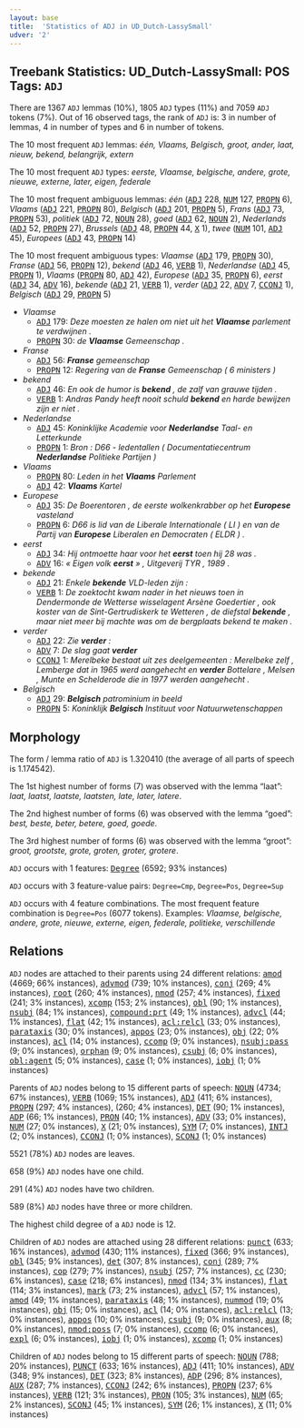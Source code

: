 ```yaml
---
layout: base
title:  'Statistics of ADJ in UD_Dutch-LassySmall'
udver: '2'
---
```


## Treebank Statistics: UD_Dutch-LassySmall: POS Tags: `ADJ`

There are 1367 `ADJ` lemmas (10%), 1805 `ADJ` types (11%) and 7059 `ADJ` tokens (7%).
Out of 16 observed tags, the rank of `ADJ` is: 3 in number of lemmas, 4 in number of types and 6 in number of tokens.

The 10 most frequent `ADJ` lemmas: <em>één, Vlaams, Belgisch, groot, ander, laat, nieuw, bekend, belangrijk, extern</em>

The 10 most frequent `ADJ` types:  <em>eerste, Vlaamse, belgische, andere, grote, nieuwe, externe, later, eigen, federale</em>

The 10 most frequent ambiguous lemmas: <em>één</em> (<tt><a href="nl_lassysmall-pos-ADJ.html">ADJ</a></tt> 228, <tt><a href="nl_lassysmall-pos-NUM.html">NUM</a></tt> 127, <tt><a href="nl_lassysmall-pos-PROPN.html">PROPN</a></tt> 6), <em>Vlaams</em> (<tt><a href="nl_lassysmall-pos-ADJ.html">ADJ</a></tt> 221, <tt><a href="nl_lassysmall-pos-PROPN.html">PROPN</a></tt> 80), <em>Belgisch</em> (<tt><a href="nl_lassysmall-pos-ADJ.html">ADJ</a></tt> 201, <tt><a href="nl_lassysmall-pos-PROPN.html">PROPN</a></tt> 5), <em>Frans</em> (<tt><a href="nl_lassysmall-pos-ADJ.html">ADJ</a></tt> 73, <tt><a href="nl_lassysmall-pos-PROPN.html">PROPN</a></tt> 53), <em>politiek</em> (<tt><a href="nl_lassysmall-pos-ADJ.html">ADJ</a></tt> 72, <tt><a href="nl_lassysmall-pos-NOUN.html">NOUN</a></tt> 28), <em>goed</em> (<tt><a href="nl_lassysmall-pos-ADJ.html">ADJ</a></tt> 62, <tt><a href="nl_lassysmall-pos-NOUN.html">NOUN</a></tt> 2), <em>Nederlands</em> (<tt><a href="nl_lassysmall-pos-ADJ.html">ADJ</a></tt> 52, <tt><a href="nl_lassysmall-pos-PROPN.html">PROPN</a></tt> 27), <em>Brussels</em> (<tt><a href="nl_lassysmall-pos-ADJ.html">ADJ</a></tt> 48, <tt><a href="nl_lassysmall-pos-PROPN.html">PROPN</a></tt> 44, <tt><a href="nl_lassysmall-pos-X.html">X</a></tt> 1), <em>twee</em> (<tt><a href="nl_lassysmall-pos-NUM.html">NUM</a></tt> 101, <tt><a href="nl_lassysmall-pos-ADJ.html">ADJ</a></tt> 45), <em>Europees</em> (<tt><a href="nl_lassysmall-pos-ADJ.html">ADJ</a></tt> 43, <tt><a href="nl_lassysmall-pos-PROPN.html">PROPN</a></tt> 14)

The 10 most frequent ambiguous types:  <em>Vlaamse</em> (<tt><a href="nl_lassysmall-pos-ADJ.html">ADJ</a></tt> 179, <tt><a href="nl_lassysmall-pos-PROPN.html">PROPN</a></tt> 30), <em>Franse</em> (<tt><a href="nl_lassysmall-pos-ADJ.html">ADJ</a></tt> 56, <tt><a href="nl_lassysmall-pos-PROPN.html">PROPN</a></tt> 12), <em>bekend</em> (<tt><a href="nl_lassysmall-pos-ADJ.html">ADJ</a></tt> 46, <tt><a href="nl_lassysmall-pos-VERB.html">VERB</a></tt> 1), <em>Nederlandse</em> (<tt><a href="nl_lassysmall-pos-ADJ.html">ADJ</a></tt> 45, <tt><a href="nl_lassysmall-pos-PROPN.html">PROPN</a></tt> 1), <em>Vlaams</em> (<tt><a href="nl_lassysmall-pos-PROPN.html">PROPN</a></tt> 80, <tt><a href="nl_lassysmall-pos-ADJ.html">ADJ</a></tt> 42), <em>Europese</em> (<tt><a href="nl_lassysmall-pos-ADJ.html">ADJ</a></tt> 35, <tt><a href="nl_lassysmall-pos-PROPN.html">PROPN</a></tt> 6), <em>eerst</em> (<tt><a href="nl_lassysmall-pos-ADJ.html">ADJ</a></tt> 34, <tt><a href="nl_lassysmall-pos-ADV.html">ADV</a></tt> 16), <em>bekende</em> (<tt><a href="nl_lassysmall-pos-ADJ.html">ADJ</a></tt> 21, <tt><a href="nl_lassysmall-pos-VERB.html">VERB</a></tt> 1), <em>verder</em> (<tt><a href="nl_lassysmall-pos-ADJ.html">ADJ</a></tt> 22, <tt><a href="nl_lassysmall-pos-ADV.html">ADV</a></tt> 7, <tt><a href="nl_lassysmall-pos-CCONJ.html">CCONJ</a></tt> 1), <em>Belgisch</em> (<tt><a href="nl_lassysmall-pos-ADJ.html">ADJ</a></tt> 29, <tt><a href="nl_lassysmall-pos-PROPN.html">PROPN</a></tt> 5)


* <em>Vlaamse</em>
  * <tt><a href="nl_lassysmall-pos-ADJ.html">ADJ</a></tt> 179: <em>Deze moesten ze halen om niet uit het <b>Vlaamse</b> parlement te verdwijnen .</em>
  * <tt><a href="nl_lassysmall-pos-PROPN.html">PROPN</a></tt> 30: <em>de <b>Vlaamse</b> Gemeenschap .</em>
* <em>Franse</em>
  * <tt><a href="nl_lassysmall-pos-ADJ.html">ADJ</a></tt> 56: <em><b>Franse</b> gemeenschap</em>
  * <tt><a href="nl_lassysmall-pos-PROPN.html">PROPN</a></tt> 12: <em>Regering van de <b>Franse</b> Gemeenschap ( 6 ministers )</em>
* <em>bekend</em>
  * <tt><a href="nl_lassysmall-pos-ADJ.html">ADJ</a></tt> 46: <em>En ook de humor is <b>bekend</b> , de zalf van grauwe tijden .</em>
  * <tt><a href="nl_lassysmall-pos-VERB.html">VERB</a></tt> 1: <em>Andras Pandy heeft nooit schuld <b>bekend</b> en harde bewijzen zijn er niet .</em>
* <em>Nederlandse</em>
  * <tt><a href="nl_lassysmall-pos-ADJ.html">ADJ</a></tt> 45: <em>Koninklijke Academie voor <b>Nederlandse</b> Taal- en Letterkunde</em>
  * <tt><a href="nl_lassysmall-pos-PROPN.html">PROPN</a></tt> 1: <em>Bron : D66 - ledentallen ( Documentatiecentrum <b>Nederlandse</b> Politieke Partijen )</em>
* <em>Vlaams</em>
  * <tt><a href="nl_lassysmall-pos-PROPN.html">PROPN</a></tt> 80: <em>Leden in het <b>Vlaams</b> Parlement</em>
  * <tt><a href="nl_lassysmall-pos-ADJ.html">ADJ</a></tt> 42: <em><b>Vlaams</b> Kartel</em>
* <em>Europese</em>
  * <tt><a href="nl_lassysmall-pos-ADJ.html">ADJ</a></tt> 35: <em>De Boerentoren , de eerste wolkenkrabber op het <b>Europese</b> vasteland</em>
  * <tt><a href="nl_lassysmall-pos-PROPN.html">PROPN</a></tt> 6: <em>D66 is lid van de Liberale Internationale ( LI ) en van de Partij van <b>Europese</b> Liberalen en Democraten ( ELDR ) .</em>
* <em>eerst</em>
  * <tt><a href="nl_lassysmall-pos-ADJ.html">ADJ</a></tt> 34: <em>Hij ontmoette haar voor het <b>eerst</b> toen hij 28 was .</em>
  * <tt><a href="nl_lassysmall-pos-ADV.html">ADV</a></tt> 16: <em>« Eigen volk <b>eerst</b> » , Uitgeverij TYR , 1989 .</em>
* <em>bekende</em>
  * <tt><a href="nl_lassysmall-pos-ADJ.html">ADJ</a></tt> 21: <em>Enkele <b>bekende</b> VLD-leden zijn :</em>
  * <tt><a href="nl_lassysmall-pos-VERB.html">VERB</a></tt> 1: <em>De zoektocht kwam nader in het nieuws toen in Dendermonde de Wetterse wisselagent Arsène Goedertier , ook koster van de Sint-Gertrudiskerk te Wetteren , de diefstal <b>bekende</b> , maar niet meer bij machte was om de bergplaats bekend te maken .</em>
* <em>verder</em>
  * <tt><a href="nl_lassysmall-pos-ADJ.html">ADJ</a></tt> 22: <em>Zie <b>verder</b> :</em>
  * <tt><a href="nl_lassysmall-pos-ADV.html">ADV</a></tt> 7: <em>De slag gaat <b>verder</b></em>
  * <tt><a href="nl_lassysmall-pos-CCONJ.html">CCONJ</a></tt> 1: <em>Merelbeke bestaat uit zes deelgemeenten : Merelbeke zelf , Lemberge dat in 1965 werd aangehecht en <b>verder</b> Bottelare , Melsen , Munte en Schelderode die in 1977 werden aangehecht .</em>
* <em>Belgisch</em>
  * <tt><a href="nl_lassysmall-pos-ADJ.html">ADJ</a></tt> 29: <em><b>Belgisch</b> patrominium in beeld</em>
  * <tt><a href="nl_lassysmall-pos-PROPN.html">PROPN</a></tt> 5: <em>Koninklijk <b>Belgisch</b> Instituut voor Natuurwetenschappen</em>

## Morphology

The form / lemma ratio of `ADJ` is 1.320410 (the average of all parts of speech is 1.174542).

The 1st highest number of forms (7) was observed with the lemma “laat”: <em>laat, laatst, laatste, laatsten, late, later, latere</em>.

The 2nd highest number of forms (6) was observed with the lemma “goed”: <em>best, beste, beter, betere, goed, goede</em>.

The 3rd highest number of forms (6) was observed with the lemma “groot”: <em>groot, grootste, grote, groten, groter, grotere</em>.

`ADJ` occurs with 1 features: <tt><a href="nl_lassysmall-feat-Degree.html">Degree</a></tt> (6592; 93% instances)

`ADJ` occurs with 3 feature-value pairs: `Degree=Cmp`, `Degree=Pos`, `Degree=Sup`

`ADJ` occurs with 4 feature combinations.
The most frequent feature combination is `Degree=Pos` (6077 tokens).
Examples: <em>Vlaamse, belgische, andere, grote, nieuwe, externe, eigen, federale, politieke, verschillende</em>


## Relations

`ADJ` nodes are attached to their parents using 24 different relations: <tt><a href="nl_lassysmall-dep-amod.html">amod</a></tt> (4669; 66% instances), <tt><a href="nl_lassysmall-dep-advmod.html">advmod</a></tt> (739; 10% instances), <tt><a href="nl_lassysmall-dep-conj.html">conj</a></tt> (269; 4% instances), <tt><a href="nl_lassysmall-dep-root.html">root</a></tt> (260; 4% instances), <tt><a href="nl_lassysmall-dep-nmod.html">nmod</a></tt> (257; 4% instances), <tt><a href="nl_lassysmall-dep-fixed.html">fixed</a></tt> (241; 3% instances), <tt><a href="nl_lassysmall-dep-xcomp.html">xcomp</a></tt> (153; 2% instances), <tt><a href="nl_lassysmall-dep-obl.html">obl</a></tt> (90; 1% instances), <tt><a href="nl_lassysmall-dep-nsubj.html">nsubj</a></tt> (84; 1% instances), <tt><a href="nl_lassysmall-dep-compound-prt.html">compound:prt</a></tt> (49; 1% instances), <tt><a href="nl_lassysmall-dep-advcl.html">advcl</a></tt> (44; 1% instances), <tt><a href="nl_lassysmall-dep-flat.html">flat</a></tt> (42; 1% instances), <tt><a href="nl_lassysmall-dep-acl-relcl.html">acl:relcl</a></tt> (33; 0% instances), <tt><a href="nl_lassysmall-dep-parataxis.html">parataxis</a></tt> (30; 0% instances), <tt><a href="nl_lassysmall-dep-appos.html">appos</a></tt> (23; 0% instances), <tt><a href="nl_lassysmall-dep-obj.html">obj</a></tt> (22; 0% instances), <tt><a href="nl_lassysmall-dep-acl.html">acl</a></tt> (14; 0% instances), <tt><a href="nl_lassysmall-dep-ccomp.html">ccomp</a></tt> (9; 0% instances), <tt><a href="nl_lassysmall-dep-nsubj-pass.html">nsubj:pass</a></tt> (9; 0% instances), <tt><a href="nl_lassysmall-dep-orphan.html">orphan</a></tt> (9; 0% instances), <tt><a href="nl_lassysmall-dep-csubj.html">csubj</a></tt> (6; 0% instances), <tt><a href="nl_lassysmall-dep-obl-agent.html">obl:agent</a></tt> (5; 0% instances), <tt><a href="nl_lassysmall-dep-case.html">case</a></tt> (1; 0% instances), <tt><a href="nl_lassysmall-dep-iobj.html">iobj</a></tt> (1; 0% instances)

Parents of `ADJ` nodes belong to 15 different parts of speech: <tt><a href="nl_lassysmall-pos-NOUN.html">NOUN</a></tt> (4734; 67% instances), <tt><a href="nl_lassysmall-pos-VERB.html">VERB</a></tt> (1069; 15% instances), <tt><a href="nl_lassysmall-pos-ADJ.html">ADJ</a></tt> (411; 6% instances), <tt><a href="nl_lassysmall-pos-PROPN.html">PROPN</a></tt> (297; 4% instances),  (260; 4% instances), <tt><a href="nl_lassysmall-pos-DET.html">DET</a></tt> (90; 1% instances), <tt><a href="nl_lassysmall-pos-ADP.html">ADP</a></tt> (66; 1% instances), <tt><a href="nl_lassysmall-pos-PRON.html">PRON</a></tt> (40; 1% instances), <tt><a href="nl_lassysmall-pos-ADV.html">ADV</a></tt> (33; 0% instances), <tt><a href="nl_lassysmall-pos-NUM.html">NUM</a></tt> (27; 0% instances), <tt><a href="nl_lassysmall-pos-X.html">X</a></tt> (21; 0% instances), <tt><a href="nl_lassysmall-pos-SYM.html">SYM</a></tt> (7; 0% instances), <tt><a href="nl_lassysmall-pos-INTJ.html">INTJ</a></tt> (2; 0% instances), <tt><a href="nl_lassysmall-pos-CCONJ.html">CCONJ</a></tt> (1; 0% instances), <tt><a href="nl_lassysmall-pos-SCONJ.html">SCONJ</a></tt> (1; 0% instances)

5521 (78%) `ADJ` nodes are leaves.

658 (9%) `ADJ` nodes have one child.

291 (4%) `ADJ` nodes have two children.

589 (8%) `ADJ` nodes have three or more children.

The highest child degree of a `ADJ` node is 12.

Children of `ADJ` nodes are attached using 28 different relations: <tt><a href="nl_lassysmall-dep-punct.html">punct</a></tt> (633; 16% instances), <tt><a href="nl_lassysmall-dep-advmod.html">advmod</a></tt> (430; 11% instances), <tt><a href="nl_lassysmall-dep-fixed.html">fixed</a></tt> (366; 9% instances), <tt><a href="nl_lassysmall-dep-obl.html">obl</a></tt> (345; 9% instances), <tt><a href="nl_lassysmall-dep-det.html">det</a></tt> (307; 8% instances), <tt><a href="nl_lassysmall-dep-conj.html">conj</a></tt> (289; 7% instances), <tt><a href="nl_lassysmall-dep-cop.html">cop</a></tt> (279; 7% instances), <tt><a href="nl_lassysmall-dep-nsubj.html">nsubj</a></tt> (257; 7% instances), <tt><a href="nl_lassysmall-dep-cc.html">cc</a></tt> (230; 6% instances), <tt><a href="nl_lassysmall-dep-case.html">case</a></tt> (218; 6% instances), <tt><a href="nl_lassysmall-dep-nmod.html">nmod</a></tt> (134; 3% instances), <tt><a href="nl_lassysmall-dep-flat.html">flat</a></tt> (114; 3% instances), <tt><a href="nl_lassysmall-dep-mark.html">mark</a></tt> (73; 2% instances), <tt><a href="nl_lassysmall-dep-advcl.html">advcl</a></tt> (57; 1% instances), <tt><a href="nl_lassysmall-dep-amod.html">amod</a></tt> (49; 1% instances), <tt><a href="nl_lassysmall-dep-parataxis.html">parataxis</a></tt> (48; 1% instances), <tt><a href="nl_lassysmall-dep-nummod.html">nummod</a></tt> (19; 0% instances), <tt><a href="nl_lassysmall-dep-obj.html">obj</a></tt> (15; 0% instances), <tt><a href="nl_lassysmall-dep-acl.html">acl</a></tt> (14; 0% instances), <tt><a href="nl_lassysmall-dep-acl-relcl.html">acl:relcl</a></tt> (13; 0% instances), <tt><a href="nl_lassysmall-dep-appos.html">appos</a></tt> (10; 0% instances), <tt><a href="nl_lassysmall-dep-csubj.html">csubj</a></tt> (9; 0% instances), <tt><a href="nl_lassysmall-dep-aux.html">aux</a></tt> (8; 0% instances), <tt><a href="nl_lassysmall-dep-nmod-poss.html">nmod:poss</a></tt> (7; 0% instances), <tt><a href="nl_lassysmall-dep-ccomp.html">ccomp</a></tt> (6; 0% instances), <tt><a href="nl_lassysmall-dep-expl.html">expl</a></tt> (6; 0% instances), <tt><a href="nl_lassysmall-dep-iobj.html">iobj</a></tt> (1; 0% instances), <tt><a href="nl_lassysmall-dep-xcomp.html">xcomp</a></tt> (1; 0% instances)

Children of `ADJ` nodes belong to 15 different parts of speech: <tt><a href="nl_lassysmall-pos-NOUN.html">NOUN</a></tt> (788; 20% instances), <tt><a href="nl_lassysmall-pos-PUNCT.html">PUNCT</a></tt> (633; 16% instances), <tt><a href="nl_lassysmall-pos-ADJ.html">ADJ</a></tt> (411; 10% instances), <tt><a href="nl_lassysmall-pos-ADV.html">ADV</a></tt> (348; 9% instances), <tt><a href="nl_lassysmall-pos-DET.html">DET</a></tt> (323; 8% instances), <tt><a href="nl_lassysmall-pos-ADP.html">ADP</a></tt> (296; 8% instances), <tt><a href="nl_lassysmall-pos-AUX.html">AUX</a></tt> (287; 7% instances), <tt><a href="nl_lassysmall-pos-CCONJ.html">CCONJ</a></tt> (242; 6% instances), <tt><a href="nl_lassysmall-pos-PROPN.html">PROPN</a></tt> (237; 6% instances), <tt><a href="nl_lassysmall-pos-VERB.html">VERB</a></tt> (121; 3% instances), <tt><a href="nl_lassysmall-pos-PRON.html">PRON</a></tt> (105; 3% instances), <tt><a href="nl_lassysmall-pos-NUM.html">NUM</a></tt> (65; 2% instances), <tt><a href="nl_lassysmall-pos-SCONJ.html">SCONJ</a></tt> (45; 1% instances), <tt><a href="nl_lassysmall-pos-SYM.html">SYM</a></tt> (26; 1% instances), <tt><a href="nl_lassysmall-pos-X.html">X</a></tt> (11; 0% instances)

